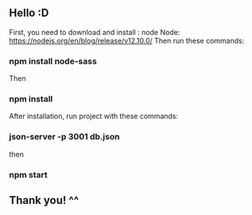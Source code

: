 ## Hello :D
   First, you need to download and install : node
   Node: https://nodejs.org/en/blog/release/v12.10.0/
   Then run these commands:
   ### npm install node-sass
   Then
   ### npm install
   After installation, run project with these commands:
   ### json-server -p 3001 db.json
   then
   ### npm start
   

## Thank you! ^^ 
